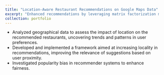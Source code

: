 ```yaml
---
title: "Location-Aware Restaurant Recommendations on Google Maps Data"
excerpt: "Enhanced recommendations by leveraging matrix factorization models to prioritize location relevance. (Python. TensorFlow, Jupyter Notebooks)<br/><img src='/images/res.png'>"
collection: portfolio
---
```


- Analyzed geographical data to assess the impact of location on the recommended restaurants, uncovering trends and patterns in user preferences.
- Developed and implemented a framework aimed at increasing locality in recommendations, improving the relevance of suggestions based on user proximity.
- Investigated popularity bias in recommender systems to enhance fairness.
